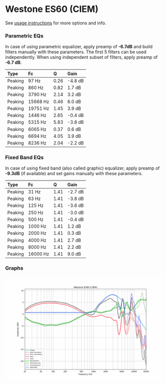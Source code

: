 # Westone ES60 (CIEM)
See [usage instructions](https://github.com/jaakkopasanen/AutoEq#usage) for more options and info.

### Parametric EQs
In case of using parametric equalizer, apply preamp of **-6.7dB** and build filters manually
with these parameters. The first 5 filters can be used independently.
When using independent subset of filters, apply preamp of **-6.7 dB**.

| Type    | Fc       |    Q | Gain    |
|:--------|:---------|:-----|:--------|
| Peaking | 97 Hz    | 0.26 | -4.8 dB |
| Peaking | 860 Hz   | 0.82 | 1.7 dB  |
| Peaking | 3790 Hz  | 2.14 | 3.2 dB  |
| Peaking | 15668 Hz | 0.46 | 6.0 dB  |
| Peaking | 19751 Hz | 1.45 | 3.9 dB  |
| Peaking | 1446 Hz  | 2.65 | -0.4 dB |
| Peaking | 5315 Hz  | 5.83 | -3.8 dB |
| Peaking | 6065 Hz  | 0.37 | 0.6 dB  |
| Peaking | 6694 Hz  | 4.05 | 3.9 dB  |
| Peaking | 8236 Hz  | 2.04 | -2.2 dB |

### Fixed Band EQs
In case of using fixed band (also called graphic) equalizer, apply preamp of **-9.3dB**
(if available) and set gains manually with these parameters.

| Type    | Fc       |    Q | Gain    |
|:--------|:---------|:-----|:--------|
| Peaking | 31 Hz    | 1.41 | -2.7 dB |
| Peaking | 63 Hz    | 1.41 | -3.8 dB |
| Peaking | 125 Hz   | 1.41 | -3.6 dB |
| Peaking | 250 Hz   | 1.41 | -3.0 dB |
| Peaking | 500 Hz   | 1.41 | -0.4 dB |
| Peaking | 1000 Hz  | 1.41 | 1.2 dB  |
| Peaking | 2000 Hz  | 1.41 | 0.3 dB  |
| Peaking | 4000 Hz  | 1.41 | 2.7 dB  |
| Peaking | 8000 Hz  | 1.41 | 2.2 dB  |
| Peaking | 16000 Hz | 1.41 | 9.0 dB  |

### Graphs
![](./Westone%20ES60%20(CIEM).png)